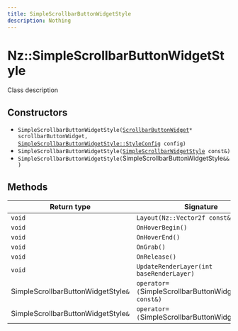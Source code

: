 ```yaml
---
title: SimpleScrollbarButtonWidgetStyle
description: Nothing
---
```


# Nz::SimpleScrollbarButtonWidgetStyle

Class description

## Constructors

- `SimpleScrollbarButtonWidgetStyle(`[`ScrollbarButtonWidget`](documentation/generated/Widgets/ScrollbarButtonWidget.md)`* scrollbarButtonWidget, `[`SimpleScrollbarButtonWidgetStyle::StyleConfig`](documentation/generated/Widgets/SimpleScrollbarButtonWidgetStyle.StyleConfig.md)` config)`
- `SimpleScrollbarButtonWidgetStyle(`[`SimpleScrollbarWidgetStyle`](documentation/generated/Widgets/SimpleScrollbarWidgetStyle.md)` const&)`
- `SimpleScrollbarButtonWidgetStyle(`SimpleScrollbarButtonWidgetStyle`&&)`

## Methods

| Return type | Signature |
| ----------- | --------- |
| `void` | `Layout(Nz::Vector2f const& size)` |
| `void` | `OnHoverBegin()` |
| `void` | `OnHoverEnd()` |
| `void` | `OnGrab()` |
| `void` | `OnRelease()` |
| `void` | `UpdateRenderLayer(int baseRenderLayer)` |
| SimpleScrollbarButtonWidgetStyle`&` | `operator=(`SimpleScrollbarButtonWidgetStyle` const&)` |
| SimpleScrollbarButtonWidgetStyle`&` | `operator=(`SimpleScrollbarButtonWidgetStyle`&&)` |
